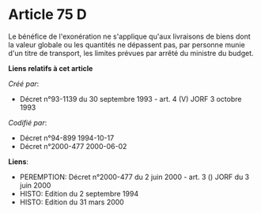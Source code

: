 # Article 75 D

Le bénéfice de l'exonération ne s'applique qu'aux livraisons de biens dont la valeur globale ou les quantités ne dépassent
pas, par personne munie d'un titre de transport, les limites prévues par arrêté du ministre du budget.

**Liens relatifs à cet article**

_Créé par_:

  - Décret n°93-1139 du 30 septembre 1993 - art. 4 (V) JORF 3 octobre 1993

_Codifié par_:

  - Décret n°94-899 1994-10-17
  - Décret n°2000-477 2000-06-02

**Liens**:

  - PEREMPTION: Décret n°2000-477 du 2 juin 2000 - art. 3 () JORF du 3 juin 2000
  - HISTO: Edition du 2 septembre 1994
  - HISTO: Edition du 31 mars 2000
